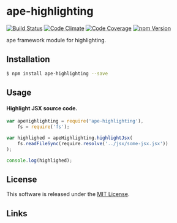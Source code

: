ape-highlighting
==========

<!---
This file is generated by ape-tmpl. Do not update manually.
--->

<!-- Badge Start -->
<a name="badges"></a>

[![Build Status][bd_travis_shield_url]][bd_travis_url]
[![Code Climate][bd_codeclimate_shield_url]][bd_codeclimate_url]
[![Code Coverage][bd_codeclimate_coverage_shield_url]][bd_codeclimate_url]
[![npm Version][bd_npm_shield_url]][bd_npm_url]

[bd_repo_url]: https://github.com/ape-repo/ape-highlighting
[bd_travis_url]: http://travis-ci.org/ape-repo/ape-highlighting
[bd_travis_shield_url]: http://img.shields.io/travis/ape-repo/ape-highlighting.svg?style=flat
[bd_license_url]: https://github.com/ape-repo/ape-highlighting/blob/master/LICENSE
[bd_codeclimate_url]: http://codeclimate.com/github/ape-repo/ape-highlighting
[bd_codeclimate_shield_url]: http://img.shields.io/codeclimate/github/ape-repo/ape-highlighting.svg?style=flat
[bd_codeclimate_coverage_shield_url]: http://img.shields.io/codeclimate/coverage/github/ape-repo/ape-highlighting.svg?style=flat
[bd_gemnasium_url]: https://gemnasium.com/ape-repo/ape-highlighting
[bd_gemnasium_shield_url]: https://gemnasium.com/ape-repo/ape-highlighting.svg
[bd_npm_url]: http://www.npmjs.org/package/ape-highlighting
[bd_npm_shield_url]: http://img.shields.io/npm/v/ape-highlighting.svg?style=flat
[bd_bower_badge_url]: https://img.shields.io/bower/v/ape-highlighting.svg?style=flat

<!-- Badge End -->


<!-- Description Start -->
<a name="description"></a>

ape framework module for highlighting.

<!-- Description End -->


<!-- Overview Start -->
<a name="overview"></a>



<!-- Overview End -->


<!-- Sections Start -->
<a name="sections"></a>

<!-- Section from "doc/readme/01.Installation.md.hbs" Start -->

<a name="section-doc-readme-01-installation-md"></a>
Installation
-----

```bash
$ npm install ape-highlighting --save
```


<!-- Section from "doc/readme/01.Installation.md.hbs" End -->

<!-- Section from "doc/readme/02.Usage.md.hbs" Start -->

<a name="section-doc-readme-02-usage-md"></a>
Usage
---------

#### Highlight JSX source code.

```javascript
var apeHighlighting = require('ape-highlighting'),
    fs = require('fs');

var highlighed = apeHighlighting.highlightJsx(
    fs.readFileSync(require.resolve('../jsx/some-jsx.jsx'))
);

console.log(highlighed);

```


<!-- Section from "doc/readme/02.Usage.md.hbs" End -->


<!-- Sections Start -->


<!-- LICENSE Start -->
<a name="license"></a>

License
-------
This software is released under the [MIT License](https://github.com/ape-repo/ape-highlighting/blob/master/LICENSE).

<!-- LICENSE End -->


<!-- Links Start -->
<a name="links"></a>

Links
------


<!-- Links End -->
